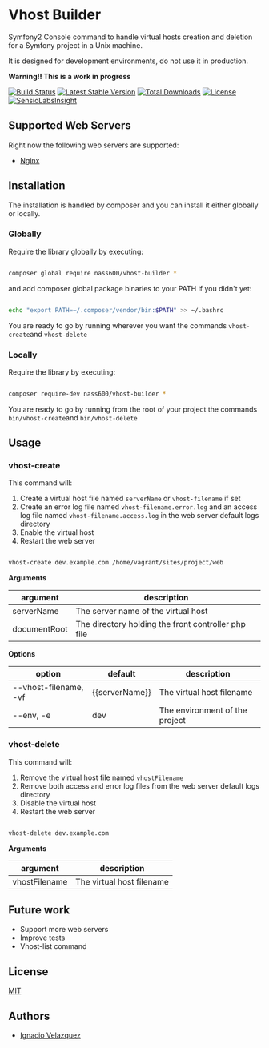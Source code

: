 # Vhost Builder #

Symfony2 Console command to handle virtual hosts creation and deletion for a Symfony project in a Unix machine.

It is designed for development environments, do not use it in production.

__Warning!! This is a work in progress__

[![Build Status](https://api.travis-ci.org/nass600/vhost-builder.svg?branch=master)](https://travis-ci.org/nass600/vhost-builder)
[![Latest Stable Version](https://poser.pugx.org/nass600/vhost-builder/v/stable.png)](https://packagist.org/packages/nass600/vhost-builder)
[![Total Downloads](https://poser.pugx.org/nass600/vhost-builder/downloads.png)](https://packagist.org/packages/nass600/vhost-builder)
[![License](https://poser.pugx.org/nass600/vhost-builder/license.svg)](https://packagist.org/packages/nass600/vhost-builder)
[![SensioLabsInsight](https://insight.sensiolabs.com/projects/2d92548d-2c86-4677-87de-0ec33c1670bb/mini.png)](https://insight.sensiolabs.com/projects/2d92548d-2c86-4677-87de-0ec33c1670bb)

## Supported Web Servers ##

Right now the following web servers are supported:

+ [Nginx](http://nginx.org/)


## Installation ##

The installation is handled by composer and you can install it either globally or locally.

### Globally ###

Require the library globally by executing:

````bash

composer global require nass600/vhost-builder *

````

and add composer global package binaries to your PATH if you didn't yet:

````bash

echo "export PATH=~/.composer/vendor/bin:$PATH" >> ~/.bashrc

````

You are ready to go by running wherever you want the commands `vhost-create`and `vhost-delete`

### Locally ###

Require the library by executing:

````bash

composer require-dev nass600/vhost-builder *

````

You are ready to go by running from the root of your project the commands `bin/vhost-create`and `bin/vhost-delete`


## Usage ##

### vhost-create ###

This command will:

1. Create a virtual host file named `serverName` or `vhost-filename` if set
2. Create an error log file named `vhost-filename.error.log` and an access log file named `vhost-filename.access.log` in the web server default logs directory
3. Enable the virtual host
4. Restart the web server

````bash

vhost-create dev.example.com /home/vagrant/sites/project/web

````

__Arguments__

| argument      | description                                         |
| ------------- | --------------------------------------------------- |
| serverName    | The server name of the virtual host                 |
| documentRoot  | The directory holding the front controller php file |

__Options__

| option                | default                        | description                    |
| --------------------- | ------------------------------ | ------------------------------ |
| --vhost-filename, -vf | {{serverName}}                 | The virtual host filename      |
| --env, -e             | dev                            | The environment of the project |


### vhost-delete ###

This command will:

1. Remove the virtual host file named `vhostFilename`
2. Remove both access and error log files from the web server default logs directory
3. Disable the virtual host
4. Restart the web server

````bash

vhost-delete dev.example.com

````

__Arguments__

| argument       | description               |
| -------------- | ------------------------- |
| vhostFilename  | The virtual host filename |


## Future work ##

+ Support more web servers
+ Improve tests
+ Vhost-list command

## License ##

[MIT](LICENSE)


## Authors ##

+ [Ignacio Velazquez](http://ignaciovelazquez.es)
